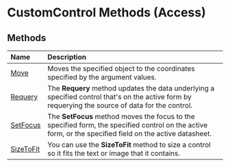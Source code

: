 
# CustomControl Methods (Access)

## Methods



|**Name**|**Description**|
|:-----|:-----|
| [Move](8494088f-0c10-6446-e01e-d70680b0597d.md)|Moves the specified object to the coordinates specified by the argument values.|
| [Requery](0055d270-ce36-40da-4eaf-7851da6d5dec.md)|The  **Requery** method updates the data underlying a specified control that's on the active form by requerying the source of data for the control.|
| [SetFocus](bb608976-d178-0e6e-fc8e-b362108314d5.md)|The  **SetFocus** method moves the focus to the specified form, the specified control on the active form, or the specified field on the active datasheet.|
| [SizeToFit](12d27756-3f97-4856-571d-cf9b811cc1e0.md)|You can use the  **SizeToFit** method to size a control so it fits the text or image that it contains.|
